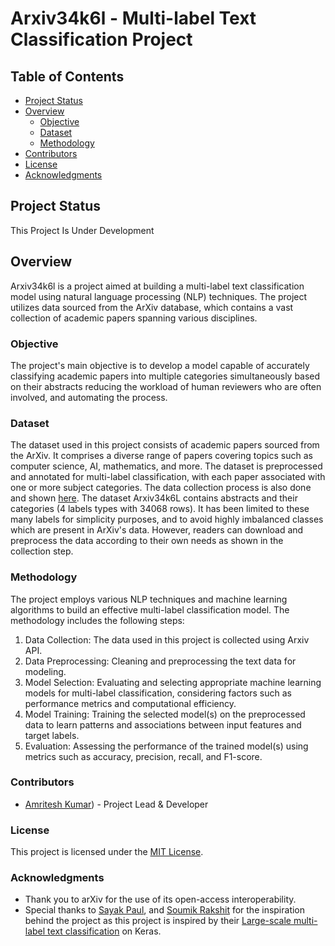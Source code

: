 # Arxiv34k6l - Multi-label Text Classification Project

## Table of Contents
- [Project Status](#project-status)
- [Overview](#overview)
  - [Objective](#objective)
  - [Dataset](#dataset)
  - [Methodology](#methodology)
- [Contributors](#contributors)
- [License](#license)
- [Acknowledgments](#acknowledgments)

<a id="project-status"></a>
## Project Status
This Project Is Under Development

<a id="overview"></a>
## Overview
Arxiv34k6l is a project aimed at building a multi-label text classification model using natural language processing (NLP) techniques. The project utilizes data sourced from the ArXiv database, which contains a vast collection of academic papers spanning various disciplines.

<a id="objective"></a>
### Objective
The project's main objective is to develop a model capable of accurately classifying academic papers into multiple categories simultaneously based on their abstracts reducing the workload of human reviewers who are often involved, and automating the process.

<a id="dataset"></a>
### Dataset
The dataset used in this project consists of academic papers sourced from the ArXiv. It comprises a diverse range of papers covering topics such as computer science, AI, mathematics, and more. The dataset is preprocessed and annotated for multi-label classification, with each paper associated with one or more subject categories. The data collection process is also done and shown [here](https://github.com/kelixirr/Arxiv34k6l/blob/main/src/data/arxiv34k6l-datasets-collection-process.ipynb). The dataset Arxiv34k6L contains abstracts and their categories (4 labels types with 34068 rows). It has been limited to these many labels for simplicity purposes, and to avoid highly imbalanced classes which are present in ArXiv's data. However, readers can download and preprocess the data according to their own needs as shown in the collection step. 

<a id="methodology"></a>
### Methodology
The project employs various NLP techniques and machine learning algorithms to build an effective multi-label classification model. The methodology includes the following steps:
1. Data Collection: The data used in this project is collected using Arxiv API. 
2. Data Preprocessing: Cleaning and preprocessing the text data for modeling.
3. Model Selection: Evaluating and selecting appropriate machine learning models for multi-label classification, considering factors such as performance metrics and computational efficiency.
4. Model Training: Training the selected model(s) on the preprocessed data to learn patterns and associations between input features and target labels.
5. Evaluation: Assessing the performance of the trained model(s) using metrics such as accuracy, precision, recall, and F1-score.
   
<a id="contributors"></a>
### Contributors
- [Amritesh Kumar](https://github.com/kelixirr)) - Project Lead & Developer

<a id="license"></a>
### License
This project is licensed under the [MIT License](https://github.com/kelixirr/Arxiv34k6l/blob/main/LICENSE).

<a id="acknowledgments"></a>
### Acknowledgments
- Thank you to arXiv for the use of its open-access interoperability.
- Special thanks to [Sayak Paul](https://twitter.com/RisingSayak), and [Soumik Rakshit](https://github.com/soumik12345) for the inspiration behind the project as this project is inspired by their [Large-scale multi-label text classification](https://keras.io/examples/nlp/multi_label_classification/) on Keras.
